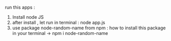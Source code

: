 run this apps :
1. Install node JS 
2. after install , let run in terminal : node app.js
3. use package node-random-name from npm : how to install this package in your terminal -> npm i node-random-name 
